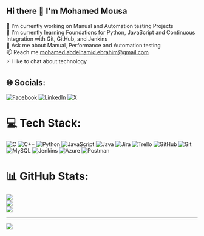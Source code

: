 ## Hi there 👋 I'm Mohamed Mousa 

🔭 I’m currently working on Manual and Automation testing Projects<br>
🌱 I’m currently learning Foundations for Python, JavaScript and Continuous Integration with Git, GitHub, and Jenkins<br>
💬 Ask me about Manual, Performance and Automation testing<br>
📫 Reach me mohamed.abdelhamid.ebrahim@gmail.com<br>
⚡ I like to chat about technology 


## 🌐 Socials:
[![Facebook](https://img.shields.io/badge/Facebook-%231877F2.svg?logo=Facebook&logoColor=white)](https://facebook.com/https://www.facebook.com/mohamed.mousa.710667) [![LinkedIn](https://img.shields.io/badge/LinkedIn-%230077B5.svg?logo=linkedin&logoColor=white)](https://linkedin.com/in/https://www.linkedin.com/in/mohamed-mousa-b818ba1a1) [![X](https://img.shields.io/badge/X-black.svg?logo=X&logoColor=white)](https://x.com/https://x.com/Mousa_126) 

# 💻 Tech Stack:
![C](https://img.shields.io/badge/c-%2300599C.svg?style=for-the-badge&logo=c&logoColor=white) ![C++](https://img.shields.io/badge/c++-%2300599C.svg?style=for-the-badge&logo=c%2B%2B&logoColor=white) ![Python](https://img.shields.io/badge/python-3670A0?style=for-the-badge&logo=python&logoColor=ffdd54) ![JavaScript](https://img.shields.io/badge/javascript-%23323330.svg?style=for-the-badge&logo=javascript&logoColor=%23F7DF1E) ![Java](https://img.shields.io/badge/java-%23ED8B00.svg?style=for-the-badge&logo=openjdk&logoColor=white) ![Jira](https://img.shields.io/badge/jira-%230A0FFF.svg?style=for-the-badge&logo=jira&logoColor=white) ![Trello](https://img.shields.io/badge/Trello-%23026AA7.svg?style=for-the-badge&logo=Trello&logoColor=white) ![GitHub](https://img.shields.io/badge/github-%23121011.svg?style=for-the-badge&logo=github&logoColor=white) ![Git](https://img.shields.io/badge/git-%23F05033.svg?style=for-the-badge&logo=git&logoColor=white) ![MySQL](https://img.shields.io/badge/mysql-4479A1.svg?style=for-the-badge&logo=mysql&logoColor=white) ![Jenkins](https://img.shields.io/badge/jenkins-%232C5263.svg?style=for-the-badge&logo=jenkins&logoColor=white) ![Azure](https://img.shields.io/badge/azure-%230072C6.svg?style=for-the-badge&logo=microsoftazure&logoColor=white) ![Postman](https://img.shields.io/badge/Postman-FF6C37?style=for-the-badge&logo=postman&logoColor=white)
# 📊 GitHub Stats:
![](https://github-readme-stats.vercel.app/api?username=MMousa126&theme=dark&hide_border=false&include_all_commits=true&count_private=true)<br/>
![](https://github-readme-streak-stats.herokuapp.com/?user=MMousa126&theme=dark&hide_border=false)<br/>
![](https://github-readme-stats.vercel.app/api/top-langs/?username=MMousa126&theme=dark&hide_border=false&include_all_commits=true&count_private=true&layout=compact)

---
[![](https://visitcount.itsvg.in/api?id=MMousa126&icon=0&color=0)](https://visitcount.itsvg.in)
